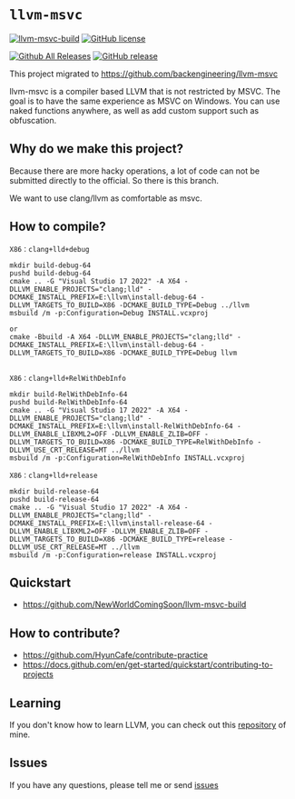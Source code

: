 # `llvm-msvc`
[![llvm-msvc-build](https://github.com/NewWorldComingSoon/llvm-msvc/actions/workflows/llvm-msvc-build.yml/badge.svg?branch=dev)](https://github.com/NewWorldComingSoon/llvm-msvc/actions/workflows/llvm-msvc-build.yml)
[![GitHub license](https://img.shields.io/github/license/NewWorldComingSoon/llvm-msvc)](https://github.com/NewWorldComingSoon/llvm-msvc/blob/main/LICENSE)

[![Github All Releases](https://img.shields.io/github/downloads/NewWorldComingSoon/llvm-msvc/total.svg)](https://github.com/NewWorldComingSoon/llvm-msvc/releases) 
[![GitHub release](https://img.shields.io/github/release/NewWorldComingSoon/llvm-msvc.svg)](https://github.com/NewWorldComingSoon/llvm-msvc/releases) 

This project migrated to https://github.com/backengineering/llvm-msvc

llvm-msvc is a compiler based LLVM that is not restricted by MSVC. The goal is to have the same experience as MSVC on Windows.
You can use naked functions anywhere, as well as add custom support such as obfuscation.

## Why do we make this project?
Because there are more hacky operations, a lot of code can not be submitted directly to the official. So there is this branch.

We want to use clang/llvm as comfortable as msvc.

## How to compile?

```batch
X86：clang+lld+debug
    
mkdir build-debug-64
pushd build-debug-64
cmake .. -G "Visual Studio 17 2022" -A X64 -DLLVM_ENABLE_PROJECTS="clang;lld" -DCMAKE_INSTALL_PREFIX=E:\llvm\install-debug-64 -DLLVM_TARGETS_TO_BUILD=X86 -DCMAKE_BUILD_TYPE=Debug ../llvm
msbuild /m -p:Configuration=Debug INSTALL.vcxproj

or
cmake -Bbuild -A X64 -DLLVM_ENABLE_PROJECTS="clang;lld" -DCMAKE_INSTALL_PREFIX=E:\llvm\install-debug-64 -DLLVM_TARGETS_TO_BUILD=X86 -DCMAKE_BUILD_TYPE=Debug llvm


X86：clang+lld+RelWithDebInfo

mkdir build-RelWithDebInfo-64
pushd build-RelWithDebInfo-64
cmake .. -G "Visual Studio 17 2022" -A X64 -DLLVM_ENABLE_PROJECTS="clang;lld" -DCMAKE_INSTALL_PREFIX=E:\llvm\install-RelWithDebInfo-64 -DLLVM_ENABLE_LIBXML2=OFF -DLLVM_ENABLE_ZLIB=OFF -DLLVM_TARGETS_TO_BUILD=X86 -DCMAKE_BUILD_TYPE=RelWithDebInfo -DLLVM_USE_CRT_RELEASE=MT ../llvm
msbuild /m -p:Configuration=RelWithDebInfo INSTALL.vcxproj 

X86：clang+lld+release

mkdir build-release-64
pushd build-release-64
cmake .. -G "Visual Studio 17 2022" -A X64 -DLLVM_ENABLE_PROJECTS="clang;lld" -DCMAKE_INSTALL_PREFIX=E:\llvm\install-release-64 -DLLVM_ENABLE_LIBXML2=OFF -DLLVM_ENABLE_ZLIB=OFF -DLLVM_TARGETS_TO_BUILD=X86 -DCMAKE_BUILD_TYPE=release -DLLVM_USE_CRT_RELEASE=MT ../llvm
msbuild /m -p:Configuration=release INSTALL.vcxproj 
```

## Quickstart
- https://github.com/NewWorldComingSoon/llvm-msvc-build

## How to contribute?
- https://github.com/HyunCafe/contribute-practice
- https://docs.github.com/en/get-started/quickstart/contributing-to-projects

## Learning
If you don't know how to learn LLVM, you can check out this [repository](https://github.com/gmh5225/awesome-llvm-security) of mine.

## Issues
If you have any questions, please tell me or send [issues](https://github.com/NewWorldComingSoon/llvm-msvc-issues/issues)

